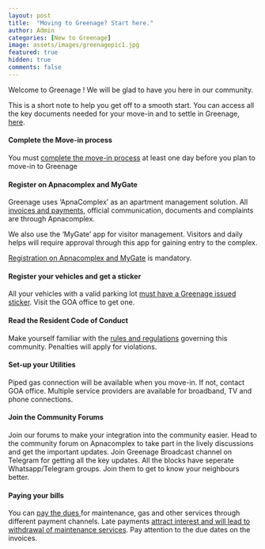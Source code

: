 ```yaml
---
layout: post
title:  "Moving to Greenage? Start here."
author: Admin
categories: [New to Greenage]
image: assets/images/greenagepic1.jpg
featured: true
hidden: true
comments: false
---
```


<p>Welcome to Greenage ! We will be glad to have you here in our community.</p>

<p>This is a short note to help you get off to a smooth start. You can access all the key documents needed for your move-in and to settle in Greenage, <a target="_blank" href="https://bit.ly/greenage-info">here</a>.</p>

#### Complete the Move-in process
You must <a href="{{ site.baseurl }}/movein/"> complete the move-in process</a> at least one day before you plan to move-in to Greenage

#### Register on Apnacomplex and MyGate
Greenage uses ‘ApnaComplex’ as an apartment management solution. All <a href="{{ site.baseurl }}/dues/">invoices and payments</a>, official communication, documents and complaints are through Apnacomplex.  

We also use the ‘MyGate’ app for visitor management. Visitors and daily helps will require approval through this app for gaining entry to the complex. 

<a href="{{ site.baseurl }}/registration/">Registration on Apnacomplex and MyGate</a> is mandatory. 

#### Register your vehicles and get a sticker
All your vehicles with a valid parking lot <a href="{{ site.baseurl }}/stickers/"> must have a Greenage issued sticker</a>. Visit the GOA office to get one. 

#### Read the Resident  Code of Conduct 
Make yourself familiar with the <a href="{{ site.baseurl }}/coc/">rules and regulations</a> governing this community. Penalties will apply for violations. 

#### Set-up your Utilities
Piped gas connection will be available when you move-in. If not, contact GOA office. Multiple service providers are available for broadband, TV and phone connections. 

#### Join the Community Forums 
Join our forums to make your integration into the community easier. Head to the community forum on Apnacomplex to take part in the lively discussions and get the important updates. Join Greenage Broadcast channel on Telegram for getting all the key updates. All the blocks have seperate Whatsapp/Telegram groups. Join them to get to know your neighbours better.

#### Paying your bills
You can <a href="{{ site.baseurl }}/dues/"> pay the dues </a> for maintenance, gas and other services through different payment channels. Late payments <a target="_blank" href="https://drive.google.com/file/d/1ao0VQjafsTa7Ckv9gibEmt5gfRe0vBlN/view?usp=sharing">attract interest and will lead to withdrawal of maintenance services</a>. Pay attention to the due dates on the invoices.
